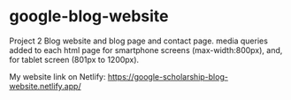 # google-blog-website
Project 2 Blog website and blog page and contact page.
media queries added to each html page for smartphone screens (max-width:800px), and, for tablet screen (801px to 1200px).

My website link on Netlify: https://google-scholarship-blog-website.netlify.app/
